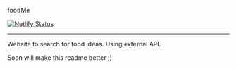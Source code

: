 foodMe

[![Netlify Status](https://api.netlify.com/api/v1/badges/eba3c020-2bf5-486b-b8b4-f86ae4533001/deploy-status)](https://app.netlify.com/sites/quizzical-pasteur-faae9f/deploys)

---

Website to search for food ideas. Using external API.

Soon will make this readme better ;)
